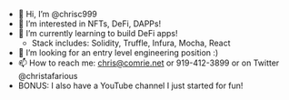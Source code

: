 - 👋 Hi, I’m @chrisc999
- 👀 I’m interested in NFTs, DeFi, DAPPs!
- 🌱 I’m currently learning to build DeFi apps! 
  - Stack includes: Solidity, Truffle, Infura, Mocha, React
- 💞️ I’m looking for an entry level engineering position :)
- 📫 How to reach me: chris@comrie.net or 919-412-3899 or on Twitter @christafarious
- BONUS: I also have a YouTube channel I just started for fun!

<!---
chrisc999/chrisc999 is a ✨ special ✨ repository because its `README.md` (this file) appears on your GitHub profile.
You can click the Preview link to take a look at your changes.
--->
